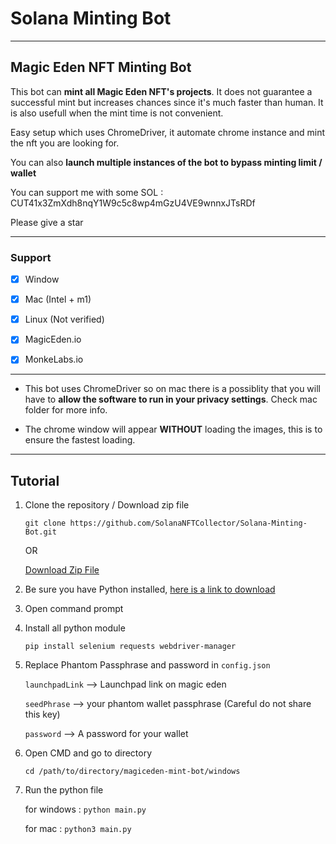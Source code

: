 # Solana Minting Bot

---

## Magic Eden NFT Minting Bot

This bot can **mint all Magic Eden NFT's projects**. It does not guarantee a successful mint but increases chances since it's much faster than human. It is also usefull when the mint time is not convenient.

Easy setup which uses ChromeDriver, it automate chrome instance and mint the nft you are looking for.

You can also **launch multiple instances of the bot to bypass minting limit / wallet**

You can support me with some SOL : CUT41x3ZmXdh8nqY1W9c5c8wp4mGzU4VE9wnnxJTsRDf

Please give a star

---

### Support

-   [x] Window
-   [x] Mac (Intel + m1)
-   [x] Linux (Not verified)

-   [x] MagicEden.io
-   [x] MonkeLabs.io

---

-   This bot uses ChromeDriver so on mac there is a possiblity that you will have to **allow the software to run in your privacy settings**. Check mac folder for more info.

-   The chrome window will appear **WITHOUT** loading the images, this is to ensure the fastest loading.

---

## Tutorial

1. Clone the repository / Download zip file

    `git clone https://github.com/SolanaNFTCollector/Solana-Minting-Bot.git`

    OR

    [Download Zip File](https://github.com/SolanaNFTCollector/Solana-Minting-Bot/archive/refs/heads/main.zip)
    

2. Be sure you have Python installed, [here is a link to download](https://www.python.org/downloads/)

2. Open command prompt

3. Install all python module

   `pip install selenium requests webdriver-manager`
   

4. Replace Phantom Passphrase and password in `config.json`

    `launchpadLink` --> Launchpad link on magic eden

    `seedPhrase` --> your phantom wallet passphrase (Careful do not share this key)

    `password` --> A password for your wallet

5. Open CMD and go to directory

    `cd /path/to/directory/magiceden-mint-bot/windows`

6. Run the python file

    for windows : `python main.py`

    for mac : `python3 main.py`
